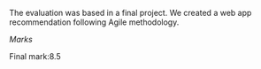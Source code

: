 The evaluation was based in a final project. We created a web app recommendation following Agile methodology.

_Marks_

Final mark:8.5
